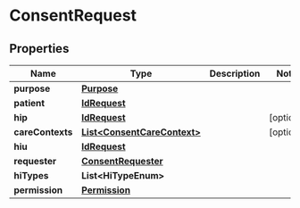 

# ConsentRequest


## Properties

| Name | Type | Description | Notes |
|------------ | ------------- | ------------- | -------------|
|**purpose** | [**Purpose**](Purpose.md) |  |  |
|**patient** | [**IdRequest**](IdRequest.md) |  |  |
|**hip** | [**IdRequest**](IdRequest.md) |  |  [optional] |
|**careContexts** | [**List&lt;ConsentCareContext&gt;**](ConsentCareContext.md) |  |  [optional] |
|**hiu** | [**IdRequest**](IdRequest.md) |  |  |
|**requester** | [**ConsentRequester**](ConsentRequester.md) |  |  |
|**hiTypes** | **List&lt;HiTypeEnum&gt;** |  |  |
|**permission** | [**Permission**](Permission.md) |  |  |



